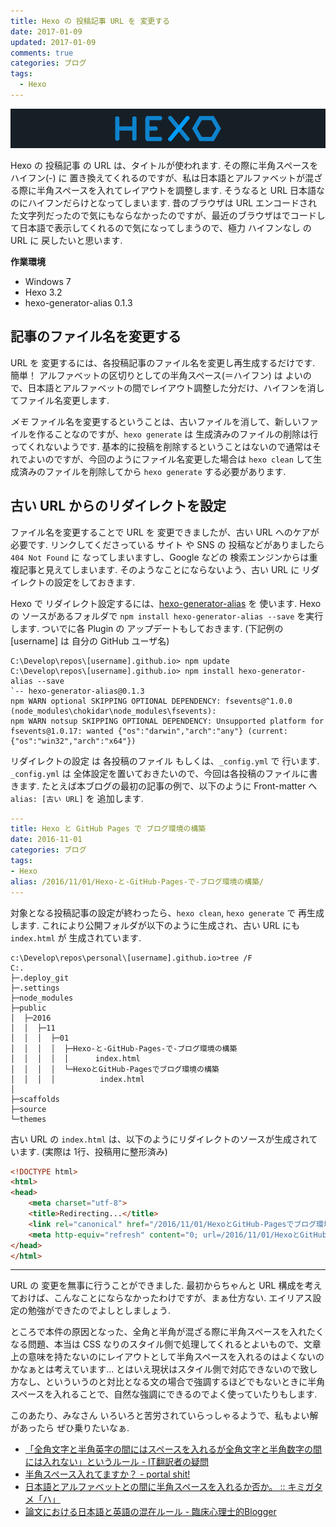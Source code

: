 ```yaml
---
title: Hexo の 投稿記事 URL を 変更する
date: 2017-01-09
updated: 2017-01-09
comments: true
categories: ブログ
tags:
  - Hexo
---
```


![](/assets/hexo/hexo-3.2.png "Hexo")

Hexo の 投稿記事 の URL は、タイトルが使われます. その際に半角スペースをハイフン(-) に 置き換えてくれるのですが、私は日本語とアルファベットが混ざる際に半角スペースを入れてレイアウトを調整します. そうなると URL 日本語なのにハイフンだらけとなってしまいます. 昔のブラウザは URL エンコードされた文字列だったので気にもならなかったのですが、最近のブラウザはでコードして日本語で表示してくれるので気になってしまうので、極力 ハイフンなし の URL に 戻したいと思います.

**作業環境**
- Windows 7
- Hexo 3.2
- hexo-generator-alias 0.1.3


## 記事のファイル名を変更する
URL を 変更するには、各投稿記事のファイル名を変更し再生成するだけです. 簡単！
アルファベットの区切りとしての半角スペース(＝ハイフン) は よいので、日本語とアルファベットの間でレイアウト調整した分だけ、ハイフンを消してファイル名変更します.

*メモ*
ファイル名を変更するということは、古いファイルを消して、新しいファイルを作ることなのですが、`hexo generate` は 生成済みのファイルの削除は行ってくれないようです. 基本的に投稿を削除するということはないので通常はそれでよいのですが、今回のようにファイル名変更した場合は `hexo clean` して生成済みのファイルを削除してから `hexo generate` する必要があります.


## 古い URL からのリダイレクトを設定
ファイル名を変更することで URL を 変更できましたが、古い URL へのケアが必要です. リンクしてくださっている サイト や SNS の 投稿などがありましたら `404 Not Found` に なってしまいますし、Google などの 検索エンジンからは重複記事と見えてしまいます. そのようなことにならないよう、古い URL に リダイレクトの設定をしておきます.

Hexo で リダイレクト設定するには、[hexo-generator-alias](https://github.com/hexojs/hexo-generator-alias) を 使います.
Hexo の ソースがあるフォルダで `npm install hexo-generator-alias --save` を実行します. ついでに各 Plugin の アップデートもしておきます. (下記例の [username] は 自分の GitHub ユーザ名)
```shell-session
C:\Develop\repos\[username].github.io> npm update
C:\Develop\repos\[username].github.io> npm install hexo-generator-alias --save
`-- hexo-generator-alias@0.1.3
npm WARN optional SKIPPING OPTIONAL DEPENDENCY: fsevents@^1.0.0 (node_modules\chokidar\node_modules\fsevents):
npm WARN notsup SKIPPING OPTIONAL DEPENDENCY: Unsupported platform for fsevents@1.0.17: wanted {"os":"darwin","arch":"any"} (current: {"os":"win32","arch":"x64"})
```

リダイレクトの設定 は 各投稿のファイル もしくは、`_config.yml` で 行います.
`_config.yml` は 全体設定を置いておきたいので、今回は各投稿のファイルに書きます. たとえば本ブログの最初の記事の例で、以下のように Front-matter へ `alias: [古い URL]` を 追加します.
```yaml
---
title: Hexo と GitHub Pages で ブログ環境の構築
date: 2016-11-01
categories: ブログ
tags:
- Hexo
alias: /2016/11/01/Hexo-と-GitHub-Pages-で-ブログ環境の構築/
---
```

対象となる投稿記事の設定が終わったら、`hexo clean`, `hexo generate` で 再生成します.
これにより公開フォルダが以下のように生成され、古い URL にも `index.html` が 生成されています.
```shell-session
c:\Develop\repos\personal\[username].github.io>tree /F
C:.
├─.deploy_git
├─.settings
├─node_modules
├─public
│  ├─2016
│  │  ├─11
│  │  │  ├─01
│  │  │  │  ├─Hexo-と-GitHub-Pages-で-ブログ環境の構築
│  │  │  │  │      index.html
│  │  │  │  └─HexoとGitHub-Pagesでブログ環境の構築
│  │  │  │          index.html
│
├─scaffolds
├─source
└─themes
```

古い URL の `index.html` は、以下のようにリダイレクトのソースが生成されています. (実際は 1行、投稿用に整形済み)
```html
<!DOCTYPE html>
<html>
<head>
    <meta charset="utf-8">
    <title>Redirecting...</title>
    <link rel="canonical" href="/2016/11/01/HexoとGitHub-Pagesでブログ環境の構築/">
    <meta http-equiv="refresh" content="0; url=/2016/11/01/HexoとGitHub-Pagesでブログ環境の構築/">
</head>
</html>
```



- - - -
URL の 変更を無事に行うことができました. 最初からちゃんと URL 構成を考えておけば、こんなことにならなかったわけですが、まぁ仕方ない. エイリアス設定の勉強ができたのでよしとしましょう.

ところで本件の原因となった、全角と半角が混ざる際に半角スペースを入れたくなる問題、本当は CSS なりのスタイル側で処理してくれるとよいもので、文章上の意味を持たないのにレイアウトとして半角スペースを入れるのはよくないのかなぁとは考えています...
とはいえ現状はスタイル側で対応できないので致し方なし、といういうのと対比となる文の場合で強調するほどでもないときに半角スペースを入れることで、自然な強調にできるのでよく使っていたりもします.

このあたり、みなさん いろいろと苦労されていらっしゃるようで、私もよい解があったら ぜひ乗りたいなぁ.
- [「全角文字と半角英字の間にはスペースを入れるが全角文字と半角数字の間には入れない」というルール - IT翻訳者の疑問](http://d.hatena.ne.jp/jacquelinet/20090422/p1)
- [半角スペース入れてますか？ - portal shit!](https://portalshit.net/2007/01/13/732)
- [日本語とアルファベットとの間に半角スペースを入れるか否か。 :: キミガタメ「ハ」](http://blog.livedoor.jp/tanahata/archives/50970576.html)
- [論文における日本語と英語の混在ルール - 臨床心理士的Blogger](http://a-clinical-psychologist.blogspot.jp/2014/10/blog-post.html)
